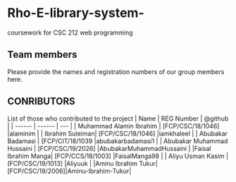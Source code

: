 # Rho-E-library-system-
coursework for CSC 212 web programming 


## Team members 
Please provide the names and registration numbers of our group members here.

## CONRIBUTORS
 List of those who contributed to the project
| Name | REG Number | @github |
| ------ | ------ | --- |
| Muhammad Alamin Ibrahim | [FCP/CSC/18/1046] |alaminim  |
| Ibrahim Suleiman| [FCP/CSC/18/1046] |iamkhaleel  |
| Abubakar Badamasi | [FCP/CIT/18/1039 |abubakarbadamasi1  |
| Abubakar Muhammad Hussaini | [FCP/CSC/19/2026] |AbubakarMuhammadHussaini  |
|Faisal Ibrahim Manga| [FCP/CCS/18/1003] |FaisalManga98  |
| Aliyu Usman Kasim | [FCP/CSC/19/1013] |Aliyuuk |
|Aminu Ibrahim Tukur|[FCP/CSC/19/2006]|Aminu-Ibrahim-Tukur|
